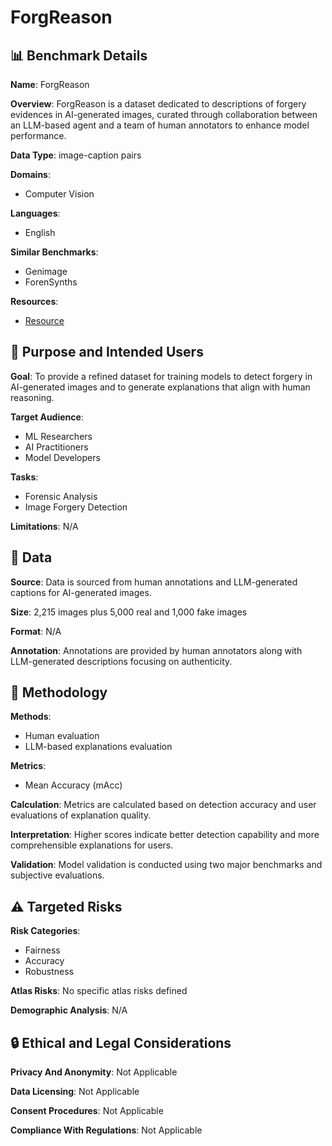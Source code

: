 # ForgReason

## 📊 Benchmark Details

**Name**: ForgReason

**Overview**: ForgReason is a dataset dedicated to descriptions of forgery evidences in AI-generated images, curated through collaboration between an LLM-based agent and a team of human annotators to enhance model performance.

**Data Type**: image-caption pairs

**Domains**:
- Computer Vision

**Languages**:
- English

**Similar Benchmarks**:
- Genimage
- ForenSynths

**Resources**:
- [Resource](N/A)

## 🎯 Purpose and Intended Users

**Goal**: To provide a refined dataset for training models to detect forgery in AI-generated images and to generate explanations that align with human reasoning.

**Target Audience**:
- ML Researchers
- AI Practitioners
- Model Developers

**Tasks**:
- Forensic Analysis
- Image Forgery Detection

**Limitations**: N/A

## 💾 Data

**Source**: Data is sourced from human annotations and LLM-generated captions for AI-generated images.

**Size**: 2,215 images plus 5,000 real and 1,000 fake images

**Format**: N/A

**Annotation**: Annotations are provided by human annotators along with LLM-generated descriptions focusing on authenticity.

## 🔬 Methodology

**Methods**:
- Human evaluation
- LLM-based explanations evaluation

**Metrics**:
- Mean Accuracy (mAcc)

**Calculation**: Metrics are calculated based on detection accuracy and user evaluations of explanation quality.

**Interpretation**: Higher scores indicate better detection capability and more comprehensible explanations for users.

**Validation**: Model validation is conducted using two major benchmarks and subjective evaluations.

## ⚠️ Targeted Risks

**Risk Categories**:
- Fairness
- Accuracy
- Robustness

**Atlas Risks**:
No specific atlas risks defined

**Demographic Analysis**: N/A

## 🔒 Ethical and Legal Considerations

**Privacy And Anonymity**: Not Applicable

**Data Licensing**: Not Applicable

**Consent Procedures**: Not Applicable

**Compliance With Regulations**: Not Applicable
